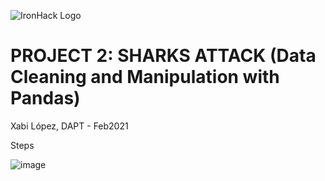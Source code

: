 ![IronHack Logo](https://s3-eu-west-1.amazonaws.com/ih-materials/uploads/upload_d5c5793015fec3be28a63c4fa3dd4d55.png)

# PROJECT 2: SHARKS ATTACK (Data Cleaning and Manipulation with Pandas)

Xabi López, DAPT - Feb2021

Steps 

![image](https://user-images.githubusercontent.com/77535061/111871859-8c777d80-898c-11eb-807e-9a3fa2f96939.png)
